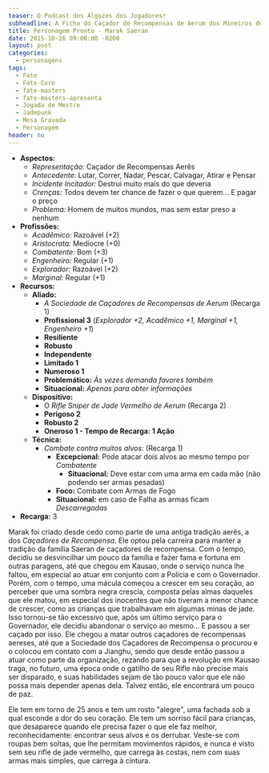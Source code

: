 ```yaml
---
teaser: O Podcast dos Algozes dos Jogadores!
subheadline: A Ficha do Caçador de Recompensas de Aerum dos Mineiros de Xiaiyu
title: Personagem Pronto - Marak Saeran
date: 2015-10-26 09:00:00 -0200
layout: post
categories:
  - personagens
tags:
  - Fate
  - Fate-Core
  - fate-masters
  - fate-masters-apresenta
  - Jogada de Mestre
  - Jadepunk
  - Mesa Gravada
  - Personagem
header: no
---
```


+ **Aspectos:**
	+ _Representação:_ Caçador de Recompensas Aerês
	+ _Antecedente:_ Lutar, Correr, Nadar, Pescar, Calvagar, Atirar e Pensar
	+ _Incidente Incitador:_ Destrui muito mais do que deveria
	+ _Crenças:_ Todos devem ter chance de fazer o que querem... E pagar o preço
	+ _Problema:_ Homem de muitos mundos, mas sem estar preso a nenhum
+ **Profissões:**
	+ _Acadêmico:_ Razoável (+2)
	+ _Aristocrata:_ Medíocre (+0)
	+ _Combatente:_ Bom (+3)
	+ _Engenheiro:_ Regular (+1)
	+ _Explorador:_ Razoável (+2)
	+ _Marginal:_ Regular (+1)
+ **Recursos:**
	+ __Aliado:__
		+ _A Sociedade de Caçadores de Recompensas de Aerum_ (Recarga 1)
		+ **Profissional 3** (_Explorador +2, Acadêmico +1, Marginal +1, Engenheiro +1_)
		+ **Resiliente**
		+ **Robusto**
		+ **Independente**
		+ **Limitado 1**
		+ **Numeroso 1**
		+ **Problemático:** _Às vezes demanda favores também_
		+ **Situacional:** _Apenas para obter informações_
	+ __Dispositivo:__
		+ O _Rifle Sniper de Jade Vermelho de Aerum_  (Recarga 2)
		+ **Perigoso 2**
		+ **Robusto 2**
		+ **Oneroso 1 - Tempo de Recarga: 1 Ação**
	+ __Técnica:__
		+ _Combate contra muitos alvos:_   (Recarga 1)
			+ **Excepcional:** Pode atacar dois alvos ao mesmo tempo por _Combatente_
				+ **Situacional:** Deve estar com uma arma em cada mão (não podendo ser armas pesadas)
			+ **Foco:** Combate com Armas de Fogo
			+ **Situacional:** em caso de Falha as armas ficam _Descarregadas_
+ **Recarga:** 3

Marak foi criado desde cedo como parte de uma antiga tradição aerês, a
dos _Caçadores de  Recompensa_. Ele optou pela carreira  para manter a
tradição da  família Saeran de  caçadores de recompensa. Com  o tempo,
decidiu se desvincilhar um pouco da  família e fazer fama e fortuna em
outras paragens,  até que chegou em  Kausao, onde o serviço  nunca lhe
faltou,  em especial  ao  atuar em  conjunto  com a  Polícia  e com  o
Governador. Porém,  com o tempo, uma  mácula começou a crescer  em seu
coração,  ao perceber  que uma  sombra negra  crescia, composta  pelas
almas  daqueles que  ele  matou,  em especial  dos  inocentes que  não
tiveram a menor chance de crescer, como as crianças que trabalhavam em
algumas  minas de  jade. Isso  tornou-se  tão excessivo  que, após  um
último serviço para  o Governador, ele decidiu abandonar  o serviço ao
mesmo... E  passou a ser  caçado por isso.  Ele chegou a  matar outros
caçadores de recompensas aereses, até que a Sociedade dos Caçadores de
Recompensa o procurou e o colocou  em contato com a Jianghu, sendo que
desde então passou a atuar como parte da organização, rezando para que
a revolução  em Kausao traga, no  futuro, uma época onde  o gatilho de
seu Rifle não precise mais ser  disparado, e suas habilidades sejam de
tão pouco  valor que ele não  possa mais depender apenas  dela. Talvez
então, ele encontrará um pouco de paz.

Ele tem em torno de 25 anos e tem um rosto "alegre", uma fachada sob a
qual  esconde a  dor do  seu coração.  Ele tem  um sorriso  fácil para
crianças,  que desaparece  quando  ele  precisa fazer  o  que ele  faz
melhor, reconhecidamente: encontrar seus alvos e os derrubar. Veste-se
com roupas bem soltas, que lhe  permitam movimentos rápidos, e nunca é
visto sem seu  rifle de jade vermelho, que carrega  às costas, nem com
suas armas mais simples, que carrega à cintura.
